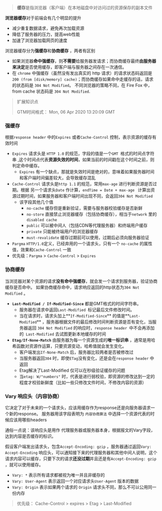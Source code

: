 > **缓存**是指浏览器（客户端）在本地磁盘中对访问过的资源保存的副本文件

**浏览器缓存**对于前端会有几个明显的提升

- 减少重复数据请求，避免再次加载资源
- 降低了服务器的压力，提高web性能
- 加速了浏览器加载网页的速度



浏览器缓存分为**强缓存**和**协商缓存** ，两者有区别

- 如果浏览器**命中强缓存**，则**不需要**给服务器发请求；而协商缓存最终**由服务器来决定**是否使用缓存，即客户端与服务器之间存在一次通信。
- 在 `chrome` 中强缓存（虽然没有发出真实的 http 请求）的请求状态码返回是 `200 (from [disk/memory] cache)`；而协商缓存如果命中走缓存的话，请求的状态码是 `304 Not Modified`。 不同浏览器的策略不同，在 Fire Fox 中，from cache 状态码是 `304 Not Modified`.



> 扩展知识点
>
> GTM时间格式： Mon, 06 Apr 2020 13:20:09 GMT

### 强缓存

根据`response header` 中的`Expires` 或者`Cache-Control` 控制，表示资源的缓存有效时间

- `Expires` 请求头是 `HTTP 1.0` 的规范，字段的值是一个`GMT `格式的时间点字符串 ,这个时间点代表**资源失效的时间**，如果当前的时间戳在这个时间之前，则判定命中缓存。
  - `Expires` 有一个缺点，那就是失效时间是绝对的，意味着如果服务器时间和客户端时间偏差较大，会导致缓存混乱
- `Cache-Control` 请求头是`http 1.1` 的规范，常用`max-age` 进行判断资源是否过期。根据 另一个请求头`Date` 作计算，`endTime = Date + max-age ` 计算出资源过期时间，如果服务器和客户端时间出现不同，会返回`304 Not Modified`
  - 该字段其他几个值
    - `no-cache` 缓存但是重新验证，需要与服务器校验缓存是否新鲜
    - `no-store` 直接禁止浏览器缓存（包括协商缓存），相当于`network` 里的 `disabled cache`
    - `public` 可以被中间人（包括CDN等代理服务器）和终端用户缓存
    - `private` 只能被终端用户的浏览器缓存
    - `must-revalidate` 缓存过期前可以使用，过期后必须向服务器验证
- `Pargma` `HTTP/1.0`定义，已经弃用的一个请求头，只有一个 `no-cache` 的属性值，效果和`Cache-Control` 一致
- 优先级：`Pargma`  > `Cache-Control`  >  `Expires`

### 协商缓存

当浏览器对某个资源的请求**没有命中强缓存**，就会发一个请求到服务器，验证协商缓存是否命中。 如果协商缓存命中，请求响应返回的http状态为`304 Not Modified` 。

- **`Last-Modified / If-Modified-Since`**  都是GMT格式的时间字符串。
  - 服务器在请求中返回`Last-Modified `标记最后文件修改时间。
  -  当在请求时，请求头加上**`If-Modified-Since`** 的值是**`Last-Modified`** ，服务器根据文件的最后修改时间判断资源是否有变化，当服务器返回 `304 Not Modified` 的响应时，`response header `中不会再添加的` Last-Modified` 去试图更新本地缓存的时间
- **`Etag/If-None-Match`** 由服务器为每一个资源生成的**唯一标识串** ，通常是用哈希函数对资源作运算，只要资源变动，哈希值就会发生变化。
  - 客户端发出`If-None-Match` 后，服务器比较两者是否被修改过
  - 当服务器返回`304` 时，即使`ETag`没有变化，还是会在`response header` 中返回
  - Etag解决了Last-Modified 仅可以在秒级验证缓存的问题
  - 当`etag: W/"numbers"` 时，代表是进行弱校验，即资源的修改达到一定的程度才校验新鲜度（比如一些只修改文件时间，不修改内容的资源）



### Vary 响应头（内容协商）

它决定了对于未来的一个请求头，应该用缓存作为response还是向服务器请求一个新的response。 服务器用该字段表明为 `内容协商算法` 中选择一个资源代表的时候应该用哪些headers

通俗一点说：该响应头是用作 代理服务器或服务器本身，根据报文的Vary字段，达到内容是否缓存的标识。

假设客户端发出请求头，包含`Accept-Encoding: gzip` ，服务器通过返回`Vary: Accept-Encoding` 响应头，可以通知接下来的代理服务器和其他中间人说明，这个请求内容可以缓存，只要下次的请求**还没过期**并且还是有`Accept-Encoding: gzip` ，就可以使用缓存。



- `Vary: *`  表示所有请求都被视为唯一并且非缓存的
- `Vary: User-Agent` 表示返回一个对应请求头`User-Agent` 版本的数据
- `Vary: Origin` 表示如果两个请求的 `Origin` 请求头不同，那么不可以公用同一份内存



> 优先级： Cache-Control  > expires > Etag > Last-Modified



